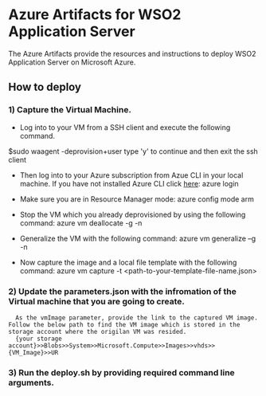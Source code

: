 # Azure Artifacts for WSO2 Application Server
The Azure Artifacts provide the resources and instructions to deploy WSO2 Application Server on Microsoft Azure.

## How to deploy

### 1) Capture the Virtual Machine. 
* Log into to your VM from a SSH client and execute the following command.

$sudo waagent -deprovision+user
type 'y' to continue and then exit the ssh client

* Then log into to your Azure subscription from Azue CLI in your local machine. If you have not installed Azure CLI click [here](https://azure.microsoft.com/en-us/documentation/articles/xplat-cli-install/):
azure login

* Make sure you are in Resource Manager mode:
azure config mode arm

* Stop the VM which you already deprovisioned by using the following command:
azure vm deallocate -g <your-resource-group-name> -n <your-virtual-machine-name>

* Generalize the VM with the following command:
azure vm generalize –g <your-resource-group-name> -n <your-virtual-machine-name>

* Now capture the image and a local file template with the following command:
azure vm capture <your-resource-group-name> <your-virtual-machine-name> <your-vhd-name-prefix> -t <path-to-your-template-file-name.json>

### 2) Update the parameters.json with the infromation of the Virtual machine that you are going to create.
      As the vmImage parameter, provide the link to the captured VM image. Follow the below path to find the VM image which is stored in the storage account where the origilan VM was resided. 
      {your storage account}>>Blobs>>System>>Microsoft.Compute>>Images>>vhds>>{VM_Image}>>UR
      
### 3) Run the deploy.sh by providing required command line arguments. 
